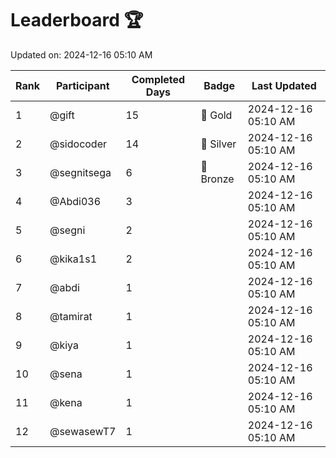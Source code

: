 # Leaderboard 🏆

Updated on: 2024-12-16 05:10 AM

| Rank | Participant       | Completed Days | Badge      | Last Updated         |
|------|-------------------|----------------|------------|----------------------|
| 1    | @gift             | 15             | 🏅 Gold     | 2024-12-16 05:10 AM |
| 2    | @sidocoder        | 14             | 🥈 Silver   | 2024-12-16 05:10 AM |
| 3    | @segnitsega       | 6              | 🥉 Bronze   | 2024-12-16 05:10 AM |
| 4    | @Abdi036          | 3              |            | 2024-12-16 05:10 AM |
| 5    | @segni            | 2              |            | 2024-12-16 05:10 AM |
| 6    | @kika1s1          | 2              |            | 2024-12-16 05:10 AM |
| 7    | @abdi             | 1              |            | 2024-12-16 05:10 AM |
| 8    | @tamirat          | 1              |            | 2024-12-16 05:10 AM |
| 9    | @kiya             | 1              |            | 2024-12-16 05:10 AM |
| 10   | @sena             | 1              |            | 2024-12-16 05:10 AM |
| 11   | @kena             | 1              |            | 2024-12-16 05:10 AM |
| 12   | @sewasewT7        | 1              |            | 2024-12-16 05:10 AM |
